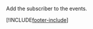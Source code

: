 Add the subscriber to the events.

[!INCLUDE[footer-include](../../../../../includes/footer-banner.md)]